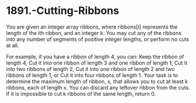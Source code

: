 # 1891.-Cutting-Ribbons

You are given an integer array ribbons, where ribbons[i] represents the length of the ith ribbon, and an integer k. You may cut any of the ribbons into any number of segments of positive integer lengths, or perform no cuts at all.

For example, if you have a ribbon of length 4, you can:
Keep the ribbon of length 4,
Cut it into one ribbon of length 3 and one ribbon of length 1,
Cut it into two ribbons of length 2,
Cut it into one ribbon of length 2 and two ribbons of length 1, or
Cut it into four ribbons of length 1.
Your task is to determine the maximum length of ribbon, x, that allows you to cut at least k ribbons, each of length x. You can discard any leftover ribbon from the cuts. If it is impossible to cut k ribbons of the same length, return 0.
